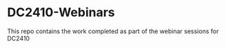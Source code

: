 # DC2410-Webinars

This repo contains the work completed as part of the webinar sessions for DC2410

